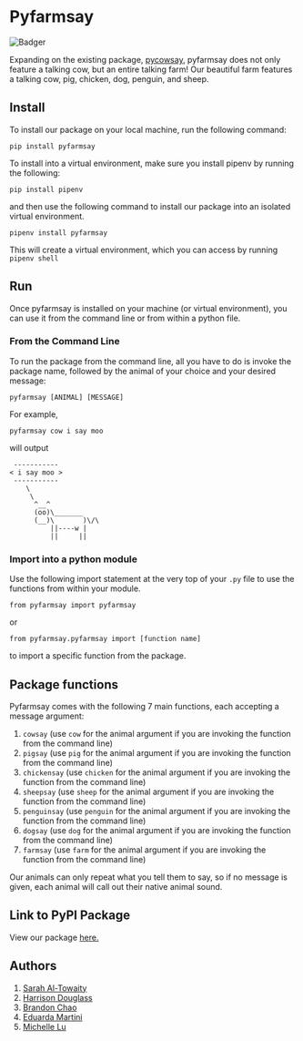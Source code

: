 # Pyfarmsay
![Badger](https://github.com/software-students-fall2022/python-package-exercise-project-3-team-4/actions/workflows/github-workflow.yml/badge.svg)

Expanding on the existing package, [pycowsay](https://pypi.org/project/pycowsay/), pyfarmsay does not only feature a talking cow, but an entire talking farm! Our beautiful farm features a talking cow, pig, chicken, dog, penguin, and sheep. 

## Install 
To install our package on your local machine, run the following command:

```
pip install pyfarmsay 
```

To install into a virtual environment, make sure you install pipenv by running the following:
```
pip install pipenv
```
and then use the following command to install our package into an isolated virtual environment. 
```
pipenv install pyfarmsay 
```

This will create a virtual environment, which you can access by running ```pipenv shell```

## Run 
Once pyfarmsay is installed on your machine (or virtual environment), you can use it from the command line or from within a python file. 
### From the Command Line
To run the package from the command line, all you have to do is invoke the package name, followed by the animal of your choice and your desired message:
```
pyfarmsay [ANIMAL] [MESSAGE]
```
For example, 

```
pyfarmsay cow i say moo
```
will output

```
 -----------
< i say moo >
 -----------
    \
     \
      ^__^
      (oo)\_______
      (__)\       )\/\
          ||----w |
          ||     ||

```

### Import into a python module
Use the following import statement at the very top of your `.py` file to use the functions from within your module. 
```
from pyfarmsay import pyfarmsay
```
or 

```
from pyfarmsay.pyfarmsay import [function name]
```
to import a specific function from the package.
## Package functions
Pyfarmsay comes with the following 7 main functions, each accepting a message argument:

1. `cowsay` (use `cow` for the animal argument if you are invoking the function from the command line)
2. `pigsay` (use `pig` for the animal argument if you are invoking the function from the command line)
3. `chickensay` (use `chicken` for the animal argument if you are invoking the function from the command line)
4. `sheepsay` (use `sheep` for the animal argument if you are invoking the function from the command line)
5. `penguinsay` (use `penguin` for the animal argument if you are invoking the function from the command line)
6. `dogsay` (use `dog` for the animal argument if you are invoking the function from the command line)
7. `farmsay` (use `farm` for the animal argument if you are invoking the function from the command line)

Our animals can only repeat what you tell them to say, so if no message is given, each animal will call out their native animal sound. 

## Link to PyPI Package
View our package [here.](https://pypi.org/project/pyfarmsay/0.1.1/)

## Authors
1. [Sarah Al-Towaity](https://github.com/sarah-altowaity1)
2. [Harrison Douglass](https://github.com/hpdouglass)
3. [Brandon Chao](https://github.com/Sciao)
4. [Eduarda Martini](https://github.com/ezmartini)
5. [Michelle Lu](https://github.com/michellelu78?tab=repositories)

